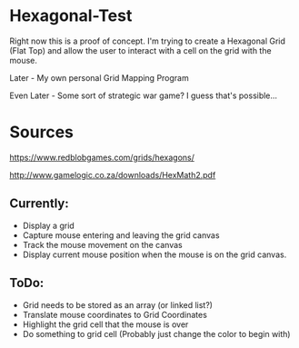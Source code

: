# Hexagonal-Test

Right now this is a proof of concept.  I'm trying to create a Hexagonal Grid (Flat Top) and allow the user to interact with a cell on the grid with the mouse.

Later - My own personal Grid Mapping Program 

Even Later - Some sort of strategic war game?  I guess that's possible...

# Sources

https://www.redblobgames.com/grids/hexagons/

http://www.gamelogic.co.za/downloads/HexMath2.pdf

## Currently:
- Display a grid
- Capture mouse entering and leaving the grid canvas
- Track the mouse movement on the canvas
- Display current mouse position when the mouse is on the grid canvas.

## ToDo:
- Grid needs to be stored as an array (or linked list?)
- Translate mouse coordinates to Grid Coordinates
- Highlight the grid cell that the mouse is over
- Do something to grid cell (Probably just change the color to begin with)
